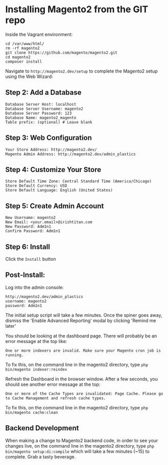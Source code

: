 # Installing Magento2 from the GIT repo

Inside the Vagrant environment:

```
cd /var/www/html/
rm -rf magento2
git clone https://github.com/magento/magento2.git
cd magento2
composer install

```
Navigate to ```http://magento2.dev/setup``` to complete the Magento2 setup using the Web Wizard:

## Step 2: Add a Database

```
Database Server Host: localhost
Database Server Username: magento2
Database Server Password: 123
Database Name: magento2_magento
Table prefix: (optional) # Leave blank
```
## Step 3: Web Configuration

```
Your Store Address: http://magento2.dev/
Magento Admin Address: http://magento2.dev/admin_plastics
```

## Step 4: Customize Your Store

```
Store Default Time Zone: Central Standard Time (America/Chicago)
Store Default Currency: USD
Store Default Language: English (United States)
```
## Step 5: Create Admin Account

```
New Username: magento2
New Email: <your.email>@irishtitan.com
New Password: Adm1n1
Confirm Password: Adm1n1
```

## Step 6: Install
Click the `Install` button

## Post-Install:
Log into the admin console:

```
http://magento2.dev/admin_plastics
username: magento2
password: Adm1n1
````

The initial setup script will take a few minutes. Once the spiner goes away, dismiss the 'Enable Advanced Reporting' modal by clicking 'Remind me later'

You should be looking at the dashboard page. There will probably be an error message at the top like:

```
One or more indexers are invalid. Make sure your Magento cron job is running.
```

To fix this, on the command line in the magento2 directory, type ```php bin/magento indexer:reindex```

Refresh the Dashboard in the browser window. After a few seconds, you should see another error message at the top:

```
One or more of the Cache Types are invalidated: Page Cache. Please go to Cache Management and refresh cache types.
```

To fix this, on the command line in the magento2 directory, type ```php bin/magento cache:clean```

## Backend Development
When making a change to Magento2 backend code, in order to see your changes live, on the command line in the magento2 directory, type ```php bin/magento setup:di:compile``` which will take a few minutes (~15) to complete. Grab a tasty beverage.

